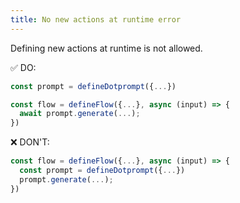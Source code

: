 ```yaml
---
title: No new actions at runtime error
---
```


Defining new actions at runtime is not allowed.

✅ DO:

```ts
const prompt = defineDotprompt({...})

const flow = defineFlow({...}, async (input) => {
  await prompt.generate(...);
})
```

❌ DON'T:

```ts
const flow = defineFlow({...}, async (input) => {
  const prompt = defineDotprompt({...})
  prompt.generate(...);
})
```
